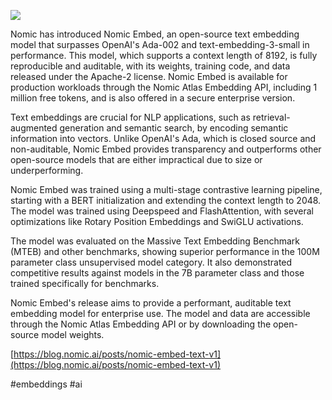 ![](assets/Pasted%20image%2020240226162014.png)


Nomic has introduced Nomic Embed, an open-source text embedding model that surpasses OpenAI's Ada-002 and text-embedding-3-small in performance. This model, which supports a context length of 8192, is fully reproducible and auditable, with its weights, training code, and data released under the Apache-2 license. Nomic Embed is available for production workloads through the Nomic Atlas Embedding API, including 1 million free tokens, and is also offered in a secure enterprise version.

Text embeddings are crucial for NLP applications, such as retrieval-augmented generation and semantic search, by encoding semantic information into vectors. Unlike OpenAI's Ada, which is closed source and non-auditable, Nomic Embed provides transparency and outperforms other open-source models that are either impractical due to size or underperforming.

Nomic Embed was trained using a multi-stage contrastive learning pipeline, starting with a BERT initialization and extending the context length to 2048. The model was trained using Deepspeed and FlashAttention, with several optimizations like Rotary Position Embeddings and SwiGLU activations.

The model was evaluated on the Massive Text Embedding Benchmark (MTEB) and other benchmarks, showing superior performance in the 100M parameter class unsupervised model category. It also demonstrated competitive results against models in the 7B parameter class and those trained specifically for benchmarks.

Nomic Embed's release aims to provide a performant, auditable text embedding model for enterprise use. The model and data are accessible through the Nomic Atlas Embedding API or by downloading the open-source model weights.


[https://blog.nomic.ai/posts/nomic-embed-text-v1](https://blog.nomic.ai/posts/nomic-embed-text-v1)

#embeddings #ai
